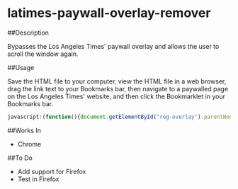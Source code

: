 # latimes-paywall-overlay-remover

##Description

Bypasses the Los Angeles Times' paywall overlay and allows the user to scroll the window again.

##Usage

Save the HTML file to your computer, view the HTML file in a web browser, drag the link text to your Bookmarks bar,
then navigate to a paywalled page on the Los Angeles Times' website, and then click the Bookmarklet in your Bookmarks bar.

```javascript
javascript:(function(){document.getElementById("reg-overlay").parentNode.removeChild(overlay);document.getElementsByTagName("BODY")[0].style.overflow="auto";document.getElementsByTagName("HTML")[0].style.overflow="auto";})();
```

##Works In

- Chrome

##To Do

- Add support for Firefox
- Test in Firefox